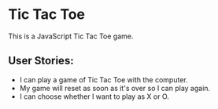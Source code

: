 # Tic Tac Toe
This is a JavaScript Tic Tac Toe game.

## User Stories:   
- I can play a game of Tic Tac Toe with the computer.
- My game will reset as soon as it's over so I can play again.
- I can choose whether I want to play as X or O.

